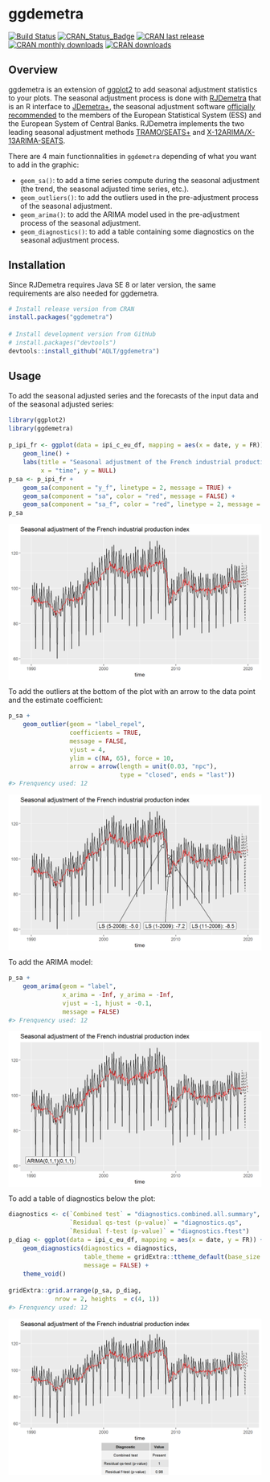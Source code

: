
<!-- README.md is generated from README.Rmd. Please edit that file -->

# ggdemetra

[![Build
Status](https://api.travis-ci.com/AQLT/ggdemetra.svg?branch=master)](https://travis-ci.com/AQLT/ggdemetra)
[![CRAN\_Status\_Badge](http://www.r-pkg.org/badges/version/ggdemetra)](https://cran.r-project.org/package=ggdemetra)
[![CRAN last
release](http://www.r-pkg.org/badges/last-release/ggdemetra)](https://cran.r-project.org/package=ggdemetra)
[![CRAN monthly
downloads](http://cranlogs.r-pkg.org/badges/ggdemetra?color=lightgrey)](https://cran.r-project.org/package=ggdemetra)
[![CRAN
downloads](http://cranlogs.r-pkg.org/badges/grand-total/ggdemetra?color=lightgrey)](https://cran.r-project.org/package=ggdemetra)

## Overview

ggdemetra is an extension of
[ggplot2](https://github.com/tidyverse/ggplot2) to add seasonal
adjustment statistics to your plots. The seasonal adjustment process is
done with [RJDemetra](https://github.com/jdemetra/rjdemetra) that is an
R interface to [JDemetra+](https://github.com/jdemetra/jdemetra-app),
the seasonal adjustment software [officially
recommended](https://ec.europa.eu/eurostat/cros/system/files/Jdemetra_%20release.pdf)
to the members of the European Statistical System (ESS) and the European
System of Central Banks. RJDemetra implements the two leading seasonal
adjustment methods
[TRAMO/SEATS+](http://www.bde.es/bde/en/secciones/servicios/Profesionales/Programas_estadi/Programas_estad_d9fa7f3710fd821.html)
and [X-12ARIMA/X-13ARIMA-SEATS](https://www.census.gov/srd/www/x13as/).

There are 4 main functionnalities in `ggdemetra` depending of what you
want to add in the graphic:

  - `geom_sa()`: to add a time series compute during the seasonal
    adjustment (the trend, the seasonal adjusted time series, etc.).  
  - `geom_outliers()`: to add the outliers used in the pre-adjustment
    process of the seasonal adjustment.
  - `geom_arima()`: to add the ARIMA model used in the pre-adjustment
    process of the seasonal adjustment.
  - `geom_diagnostics()`: to add a table containing some diagnostics on
    the seasonal adjustment process.

## Installation

Since RJDemetra requires Java SE 8 or later version, the same
requirements are also needed for ggdemetra.

``` r
# Install release version from CRAN
install.packages("ggdemetra")

# Install development version from GitHub
# install.packages("devtools")
devtools::install_github("AQLT/ggdemetra")
```

## Usage

To add the seasonal adjusted series and the forecasts of the input data
and of the seasonal adjusted series:

``` r
library(ggplot2)
library(ggdemetra)

p_ipi_fr <- ggplot(data = ipi_c_eu_df, mapping = aes(x = date, y = FR)) +
    geom_line() +
    labs(title = "Seasonal adjustment of the French industrial production index",
         x = "time", y = NULL)
p_sa <- p_ipi_fr +
    geom_sa(component = "y_f", linetype = 2, message = TRUE) + 
    geom_sa(component = "sa", color = "red", message = FALSE) +
    geom_sa(component = "sa_f", color = "red", linetype = 2, message = FALSE)
p_sa
```

<img src="man/figures/README-unnamed-chunk-3-1.png" style="display: block; margin: auto;" />

To add the outliers at the bottom of the plot with an arrow to the data
point and the estimate coefficient:

``` r
p_sa + 
    geom_outlier(geom = "label_repel",
                 coefficients = TRUE,
                 message = FALSE,
                 vjust = 4,
                 ylim = c(NA, 65), force = 10,
                 arrow = arrow(length = unit(0.03, "npc"),
                               type = "closed", ends = "last"))
#> Frenquency used: 12
```

<img src="man/figures/README-unnamed-chunk-4-1.png" style="display: block; margin: auto;" />

To add the ARIMA model:

``` r
p_sa + 
    geom_arima(geom = "label",
               x_arima = -Inf, y_arima = -Inf, 
               vjust = -1, hjust = -0.1,
               message = FALSE)
#> Frenquency used: 12
```

<img src="man/figures/README-unnamed-chunk-5-1.png" style="display: block; margin: auto;" />

To add a table of diagnostics below the plot:

``` r
diagnostics <- c(`Combined test` = "diagnostics.combined.all.summary",
                 `Residual qs-test (p-value)` = "diagnostics.qs",
                 `Residual f-test (p-value)` = "diagnostics.ftest")
p_diag <- ggplot(data = ipi_c_eu_df, mapping = aes(x = date, y = FR)) +
    geom_diagnostics(diagnostics = diagnostics,
                     table_theme = gridExtra::ttheme_default(base_size = 8),
                     message = FALSE) + 
    theme_void()
    
gridExtra::grid.arrange(p_sa, p_diag,
             nrow = 2, heights  = c(4, 1))
#> Frenquency used: 12
```

<img src="man/figures/README-unnamed-chunk-6-1.png" style="display: block; margin: auto;" />
